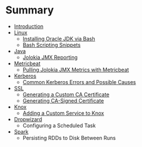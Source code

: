 # Summary

* [Introduction](README.md)
* [Linux](linux.md)
  * [Installing Oracle JDK via Bash](linux/installing-oracle-jdk-via-bash.md)
  * [Bash Scripting Snippets](linux/bash-scripting-snippets.md)
* [Java](java.md)
  * [Jolokia JMX Reporting](java/jolokia-jmx-reporting.md)
* [Metricbeat](metricbeat.md)
  * [Pulling Jolokia JMX Metrics with Metricbeat](metricbeat/pull-jmx-metrics-via-jolokia.md)
* [Kerberos](kerberos.md)
  * [Common Kerberos Errors and Possible Causes](kerberos/common-kerberos-errors-and-possible-causes.md)
* [SSL](ssl.md)
  * [Generating a Custom CA Certificate](ssl/generating-a-custom-ca-certificate.md)
  * [Generating CA-Signed Certificate](ssl/generating-ca-signed-certificate.md)
* [Knox](knox.md)
  * [Adding a Custom Service to Knox](knox/adding-a-custom-service-to-knox.md)
* [Dropwizard](dropwizard.md)
  * Configuring a Scheduled Task
* [Spark](spark.md)
  * Persisting RDDs to Disk Between Runs

